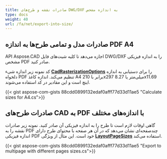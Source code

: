 ```yaml
---
title: صادرات نقشه و طرح‌های DWG/DXF به اندازه مشخص
type: docs
weight: 40
url: /fa/net/export-into-size/
---
```


## **صادرات مدل و تمامی طرح‌ها به اندازه PDF A4**

API Aspose.CAD اجازه می‌دهد تا کلیه شیت‌های فایل DWG/DXF را به اندازه فیزیکی مشخص PDF صادر کنید.

کد نمونه زیر اندازه شیء [**CadRasterizationOptions**](https://reference.aspose.com/cad/net/aspose.cad.imageoptions/cadrasterizationoptions/) را برای دستیابی به اندازه دلخواه PDF تنظیم می‌کند.
اندازه کاغذ A4 برابر با 210x297 میلی‌متر یا 8.27x11.69 اینچ است و این مقادیر در کد استفاده می‌شوند.

{{< gist aspose-com-gists 88cdd0899132edaf0afff77d33d11ae5 "Calculate sizes for A4.cs">}}

## **صادرات طرح‌های CAD به PDF با اندازه‌های مختلف**

گاهی اوقات لازم است تا طرح را به اندازه فیزیکی آن صادر کنید. نمونه زیر صادرات نقشه را به PDF چندصفحه‌ای نشان می‌دهد که در آن هر صفحه با محتوای طرح
دارای اندازه فیزیکی PDF خود است. این مثال از ویژگی [**LayoutPageSizes**](https://reference.aspose.com/cad/net/aspose.cad.imageoptions/vectorrasterizationoptions/layoutpagesizes/)
استفاده می‌کند.

{{< gist aspose-com-gists 88cdd0899132edaf0afff77d33d11ae5 "Export to multipage with different pages sizes.cs">}}
